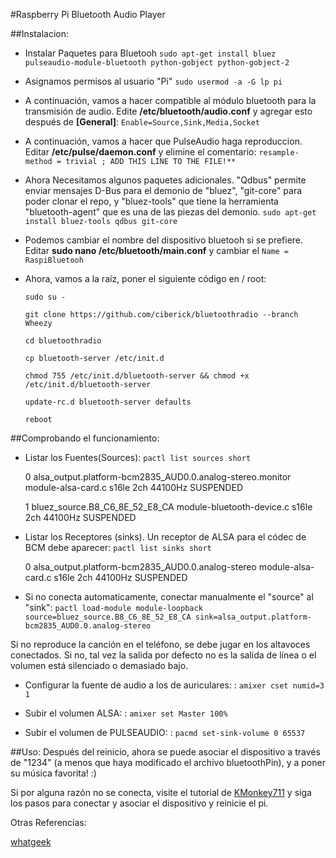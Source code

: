 #Raspberry Pi Bluetooth Audio Player 

##Instalacion:

  * Instalar Paquetes para Bluetooh
    `sudo apt-get install bluez pulseaudio-module-bluetooth python-gobject python-gobject-2`
  * Asignamos permisos al usuario "Pi"
    `sudo usermod -a -G lp pi`
  * A continuación, vamos a hacer compatible al módulo bluetooth para la transmisión de audio. Edite **/etc/bluetooth/audio.conf** y agregar esto después de **[General]**:
    `Enable=Source,Sink,Media,Socket`
  * A continuación, vamos a hacer que PulseAudio haga reproduccion. Editar **/etc/pulse/daemon.conf** y elimine el comentario: `resample-method = trivial ; ADD THIS LINE TO THE FILE!**`
  * Ahora Necesitamos algunos paquetes adicionales. "Qdbus" permite enviar mensajes D-Bus para el demonio de "bluez", "git-core" para poder clonar el repo, y "bluez-tools" que tiene la herramienta "bluetooth-agent" que es una de las piezas del demonio.
    `sudo apt-get install bluez-tools qdbus git-core`

  * Podemos cambiar el nombre del dispositivo bluetooh si se prefiere. Editar **sudo nano /etc/bluetooth/main.conf** y cambiar el `Name = RaspiBluetooh`

  * Ahora, vamos a la raíz, poner el siguiente código en / root:
     
    `sudo su -`

    `git clone https://github.com/ciberick/bluetoothradio --branch Wheezy`
    
    `cd bluetoothradio`
    
    `cp bluetooth-server /etc/init.d`
    
    `chmod 755 /etc/init.d/bluetooth-server && chmod +x /etc/init.d/bluetooth-server`
    
    `update-rc.d bluetooth-server defaults`
    
    `reboot`

##Comprobando el funcionamiento:
 
  * Listar los Fuentes(Sources): `pactl list sources short`

    0 alsa_output.platform-bcm2835_AUD0.0.analog-stereo.monitor    module-alsa-card.c    s16le 2ch 44100Hz    SUSPENDED

    1 bluez_source.B8_C6_8E_52_E8_CA    module-bluetooth-device.c    s16le 2ch 44100Hz    SUSPENDED

  * Listar los Receptores (sinks). Un receptor de ALSA para el códec de BCM debe aparecer: `pactl list sinks short`
    
    0 alsa_output.platform-bcm2835_AUD0.0.analog-stereo    module-alsa-card.c    s16le 2ch 44100Hz    SUSPENDED
 
  * Si no conecta automaticamente, conectar manualmente el "source" al "sink": `pactl load-module module-loopback source=bluez_source.B8_C6_8E_52_E8_CA sink=alsa_output.platform-bcm2835_AUD0.0.analog-stereo`
  
   Si no reproduce la canción en el teléfono, se debe jugar en los altavoces conectados. Si no, tal vez la salida por defecto no es la salida de línea o el volumen está silenciado o demasiado bajo.

  * Configurar la fuente de audio a los de auriculares: : `amixer cset numid=3 1`
  
  * Subir el volumen ALSA: : `amixer set Master 100%`
  
  * Subir el volumen de PULSEAUDIO: : `pacmd set-sink-volume 0 65537`

##Uso:
Después del reinicio, ahora se puede asociar el dispositivo a través de "1234" (a menos que haya modificado el archivo bluetoothPin), y a poner su música favorita! :)

Si por alguna razón no se conecta, visite el tutorial de [KMonkey711](http://kmonkey711.blogspot.com/2012/12/a2dp-audio-on-raspberry-pi.html) y siga los pasos para conectar y asociar el dispositivo y reinicie el pi.

Otras Referencias:

[whatgeek](http://blog.whatgeek.com.pt/2014/04/20/raspberry-pi-bluetooth-wireless-speaker/)


